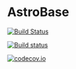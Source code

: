 # AstroBase

[![Build Status](https://travis-ci.org/JuliaAstro/AstroBase.jl.svg?branch=master)](https://travis-ci.org/JuliaAstro/AstroBase.jl)

[![Build status](https://ci.appveyor.com/api/projects/status/79f9pgfjo22iwc5e?svg=true)](https://ci.appveyor.com/project/helgee/astrobase-jl)

[![codecov.io](http://codecov.io/github/JuliaAstro/AstroBase.jl/coverage.svg?branch=master)](http://codecov.io/github/JuliaAstro/AstroBase.jl?branch=master)
